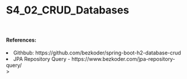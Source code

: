 <h1>S4_02_CRUD_Databases</h1>
<br>
<h4>References:</h4>
<li>Githbub: https://github.com/bezkoder/spring-boot-h2-database-crud</li>
<li>JPA Repository Query -  https://www.bezkoder.com/jpa-repository-query/</li>>